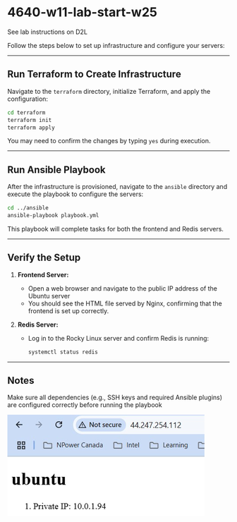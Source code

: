 # 4640-w11-lab-start-w25

See lab instructions on D2L

Follow the steps below to set up infrastructure and configure your servers:

---

## Run Terraform to Create Infrastructure

Navigate to the `terraform` directory, initialize Terraform, and apply the configuration:

```bash
cd terraform  
terraform init  
terraform apply
```

You may need to confirm the changes by typing `yes` during execution.

---

## Run Ansible Playbook

After the infrastructure is provisioned, navigate to the `ansible` directory and execute the playbook to configure the servers:

```bash
cd ../ansible  
ansible-playbook playbook.yml
```

This playbook will complete tasks for both the frontend and Redis servers.

---

## Verify the Setup

1. **Frontend Server:**
   - Open a web browser and navigate to the public IP address of the Ubuntu server
   - You should see the HTML file served by Nginx, confirming that the frontend is set up correctly.

2. **Redis Server:**
   - Log in to the Rocky Linux server and confirm Redis is running:

     ```bash
     systemctl status redis
     ```

---

## Notes

Make sure all dependencies (e.g., SSH keys and required Ansible plugins) are configured correctly before running the playbook

![Frontend Server Screenshot](server-img.jpg)
